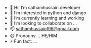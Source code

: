 - 👋 Hi, I’m sathamhussain developer
- 👀 I’m interested in python and django
- 🌱 I’m currently learning and working
- 💞️ I’m looking to collaborate on ...
- 📫 sathamhussainf96@gmail.com
- 😄 Pronouns: ...HE/HIM
- ⚡ Fun fact: ...

<!---
satham1996/satham1996 is a ✨ special ✨ repository because its `README.md` (this file) appears on your GitHub profile.
You can click the Preview link to take a look at your changes.
--->
